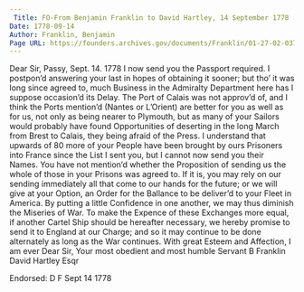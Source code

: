 ```yaml
---
 Title: FO-From Benjamin Franklin to David Hartley, 14 September 1778
Date: 1778-09-14
Author: Franklin, Benjamin
Page URL: https://founders.archives.gov/documents/Franklin/01-27-02-0375
---
```


Dear Sir,
Passy, Sept. 14. 1778
I now send you the Passport required. I postpon’d answering your last in hopes of obtaining it sooner; but tho’ it was long since agreed to, much Business in the Admiralty Department here has I suppose occasion’d its Delay. The Port of Calais was not approv’d of, and I think the Ports mention’d (Nantes or L’Orient) are better for you as well as for us, not only as being nearer to Plymouth, but as many of your Sailors would probably have found Opportunities of deserting in the long March from Brest to Calais, they being afraid of the Press. I understand that upwards of 80 more of your People have been brought by ours Prisoners into France since the List I sent you, but I cannot now send you their Names. You have not mention’d whether the Proposition of sending us the whole of those in your Prisons was agreed to. If it is, you may rely on our sending immediately all that come to our hands for the future; or we will give at your Option, an Order for the Ballance to be deliver’d to your Fleet in America. By putting a little Confidence in one another, we may thus diminish the Miseries of War. To make the Expence of these Exchanges more equal, if another Cartel Ship should be hereafter necessary, we hereby promise to send it to England at our Charge; and so it may continue to be done alternately as long as the War continues. With great Esteem and Affection, I am ever Dear Sir, Your most obedient and most humble Servant
B Franklin
David Hartley Esqr
 
Endorsed: D F Sept 14 1778

